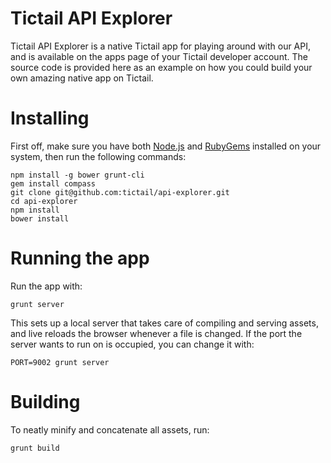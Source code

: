 # Tictail API Explorer
Tictail API Explorer is a native Tictail app for playing around with our API, and is available on the apps page of your Tictail developer account. The source code is provided here as an example on how you could build your own amazing native app on Tictail.

# Installing
First off, make sure you have both [Node.js](http://nodejs.org/download/) and [RubyGems](http://rubygems.org/pages/download) installed on your system, then run the following commands:
```
npm install -g bower grunt-cli
gem install compass
git clone git@github.com:tictail/api-explorer.git
cd api-explorer
npm install
bower install
```

# Running the app
Run the app with:
```
grunt server
```
This sets up a local server that takes care of compiling and serving assets, and live reloads the browser whenever a file is changed. If the port the server wants to run on is occupied, you can change it with:
```
PORT=9002 grunt server
```

# Building
To neatly minify and concatenate all assets, run:
```
grunt build
```
